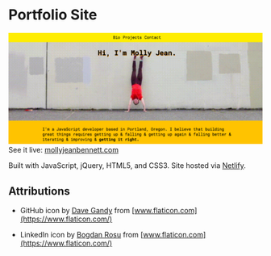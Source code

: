 # Portfolio Site

![Screenshot of webpage featuring woman doing a handstand against a wall](/images/fullsite.png)
See it live: [mollyjeanbennett.com](https://www.mollyjeanbennett.com/)

Built with JavaScript, jQuery, HTML5, and CSS3. Site hosted via [Netlify](https://www.netlify.com/).

## Attributions

* GitHub icon by [Dave Gandy](https://www.flaticon.com/authors/dave-gandy) from [www.flaticon.com](https://www.flaticon.com/)

* LinkedIn icon by [Bogdan Rosu](https://www.flaticon.com/authors/bogdan-rosu) from [www.flaticon.com](https://www.flaticon.com/)
